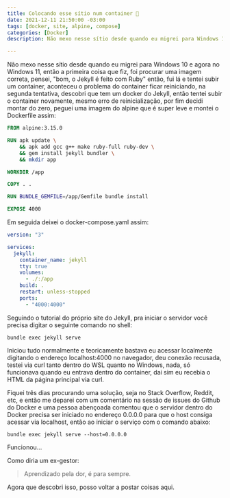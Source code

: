 ```yaml
---
title: Colocando esse sítio num container 🐳
date: 2021-12-11 21:50:00 -03:00
tags: [docker, site, alpine, compose]
categories: [Docker]
description: Não mexo nesse sítio desde quando eu migrei para Windows 10 e agora no Windows 11.

---
```


Não mexo nesse sítio desde quando eu migrei para Windows 10 e agora no Windows 11, então a primeira coisa que fiz, foi procurar uma imagem correta, pensei, "bom, o Jekyll é feito com Ruby" então, fui lá e tentei subir um container, aconteceu o problema do container ficar reiniciando, na segunda tentativa, descobri que tem um docker do Jekyll, então tentei subir o container novamente, mesmo erro de reinicialização, por fim decidi montar do zero, peguei uma imagem do alpine que é super leve e montei o Dockerfile assim:

```dockerfile
FROM alpine:3.15.0

RUN apk update \
    && apk add gcc g++ make ruby-full ruby-dev \
    && gem install jekyll bundler \
    && mkdir app

WORKDIR /app

COPY . .

RUN BUNDLE_GEMFILE=/app/Gemfile bundle install

EXPOSE 4000
```

Em seguida deixei o docker-compose.yaml assim:

```yaml
version: "3"

services:
  jekyll:
    container_name: jekyll
    tty: true
    volumes:
      - ./:/app
    build: .
    restart: unless-stopped
    ports:
      - "4000:4000"
```

Seguindo o tutorial do próprio site do Jekyll, pra iniciar o servidor você precisa digitar o seguinte comando no shell:

```shell
bundle exec jekyll serve
```

Iniciou tudo normalmente e teoricamente bastava eu acessar localmente digitando o endereço localhost:4000 no navegador, deu conexão recusada, testei via curl tanto dentro do WSL quanto no Windows, nada, só funcionava quando eu entrava dentro do container, dai sim eu recebia o HTML da página principal via curl.

Fiquei três dias procurando uma solução, seja no Stack Overflow, Reddit, etc, e então me deparei com um comentário na sessão de issues do Github do Docker e uma pessoa abençoada comentou que o servidor dentro do Docker precisa ser iniciado no endereço 0.0.0.0 para que o host consiga acessar via localhost, então ao iniciar o serviço com o comando abaixo:

```shell
bundle exec jekyll serve --host=0.0.0.0
```

Funcionou...

Como diria um ex-gestor:

> Aprendizado pela dor, é para sempre.

Agora que descobri isso, posso voltar a postar coisas aqui.